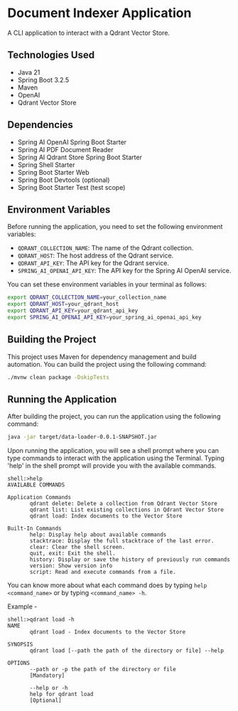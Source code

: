 # Document Indexer Application

A CLI application to interact with a Qdrant Vector Store.

## Technologies Used

- Java 21
- Spring Boot 3.2.5
- Maven
- OpenAI
- Qdrant Vector Store

## Dependencies

- Spring AI OpenAI Spring Boot Starter
- Spring AI PDF Document Reader
- Spring AI Qdrant Store Spring Boot Starter
- Spring Shell Starter
- Spring Boot Starter Web
- Spring Boot Devtools (optional)
- Spring Boot Starter Test (test scope)

## Environment Variables

Before running the application, you need to set the following environment variables:

- `QDRANT_COLLECTION_NAME`: The name of the Qdrant collection.
- `QDRANT_HOST`: The host address of the Qdrant service.
- `QDRANT_API_KEY`: The API key for the Qdrant service.
- `SPRING_AI_OPENAI_API_KEY`: The API key for the Spring AI OpenAI service.

You can set these environment variables in your terminal as follows:

```bash
export QDRANT_COLLECTION_NAME=your_collection_name
export QDRANT_HOST=your_qdrant_host
export QDRANT_API_KEY=your_qdrant_api_key
export SPRING_AI_OPENAI_API_KEY=your_spring_ai_openai_api_key
```

## Building the Project

This project uses Maven for dependency management and build automation. You can build the project using the following command:

```bash
./mvnw clean package -DskipTests
```

## Running the Application
After building the project, you can run the application using the following command:

```bash
java -jar target/data-loader-0.0.1-SNAPSHOT.jar
```
Upon running the application, you will see a shell prompt where you can type commands to interact with the application using the Terminal. Typing 'help' in the shell prompt will provide you with the available commands.

```
shell:>help
AVAILABLE COMMANDS

Application Commands
       qdrant delete: Delete a collection from Qdrant Vector Store
       qdrant list: List existing collections in Qdrant Vector Store
       qdrant load: Index documents to the Vector Store

Built-In Commands
       help: Display help about available commands
       stacktrace: Display the full stacktrace of the last error.
       clear: Clear the shell screen.
       quit, exit: Exit the shell.
       history: Display or save the history of previously run commands
       version: Show version info
       script: Read and execute commands from a file.
```
You can know more about what each command does by typing ```help <command_name>``` or by typing ```<command_name> -h```.

Example - 
```
shell:>qdrant load -h
NAME
       qdrant load - Index documents to the Vector Store

SYNOPSIS
       qdrant load [--path the path of the directory or file] --help

OPTIONS
       --path or -p the path of the directory or file
       [Mandatory]

       --help or -h
       help for qdrant load
       [Optional]
```

